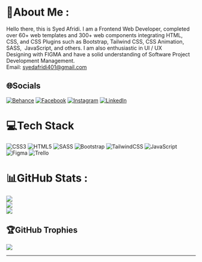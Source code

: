 # 💫About Me :
Hello there, this is Syed Afridi. I am a Frontend Web Developer, completed over 60+ web templates and 300+ web components integrating HTML, CSS, and CSS Plugins such as Bootstrap, Tailwind CSS, CSS Animation, SASS,  JavaScript, and others. I am also enthusiastic in UI / UX Designing with FIGMA and have a solid understanding of Software Project Development Management.<br>
Email: syedafridi401@gmail.com

## 🌐Socials
[![Behance](https://img.shields.io/badge/Behance-1769ff?logo=behance&logoColor=white)](https://behance.net/syedafridi007/?isa0=1) [![Facebook](https://img.shields.io/badge/Facebook-%231877F2.svg?logo=Facebook&logoColor=white)](https://facebook.com/sa.afridi.180) [![Instagram](https://img.shields.io/badge/Instagram-%23E4405F.svg?logo=Instagram&logoColor=white)](https://instagram.com/syed.afridi_) [![LinkedIn](https://img.shields.io/badge/LinkedIn-%230077B5.svg?logo=linkedin&logoColor=white)](https://linkedin.com/in/syed-afridi-a3b9b3191) 

# 💻Tech Stack
![CSS3](https://img.shields.io/badge/css3-%231572B6.svg?style=for-the-badge&logo=css3&logoColor=white) ![HTML5](https://img.shields.io/badge/html5-%23E34F26.svg?style=for-the-badge&logo=html5&logoColor=white) ![SASS](https://img.shields.io/badge/SASS-hotpink.svg?style=for-the-badge&logo=SASS&logoColor=white) ![Bootstrap](https://img.shields.io/badge/bootstrap-%23563D7C.svg?style=for-the-badge&logo=bootstrap&logoColor=white) ![TailwindCSS](https://img.shields.io/badge/tailwindcss-%2338B2AC.svg?style=for-the-badge&logo=tailwind-css&logoColor=white) ![JavaScript](https://img.shields.io/badge/javascript-%23323330.svg?style=for-the-badge&logo=javascript&logoColor=%23F7DF1E) 	![Figma](https://img.shields.io/badge/figma-%23F24E1E.svg?style=for-the-badge&logo=figma&logoColor=white) ![Trello](https://img.shields.io/badge/Trello-%23026AA7.svg?style=for-the-badge&logo=Trello&logoColor=white)
# 📊GitHub Stats :
![](https://github-readme-stats.vercel.app/api?username=SyedAfridi007&theme=tokyonight&hide_border=true&include_all_commits=true&count_private=true)<br/>
![](https://github-readme-streak-stats.herokuapp.com/?user=SyedAfridi007&theme=tokyonight&hide_border=true)<br/>
![](https://github-readme-stats.vercel.app/api/top-langs/?username=SyedAfridi007&theme=tokyonight&hide_border=true&include_all_commits=true&count_private=true&layout=compact)

## 🏆GitHub Trophies
![](https://github-profile-trophy.vercel.app/?username=SyedAfridi007&theme=radical&no-frame=true&no-bg=false&margin-w=4)

---
